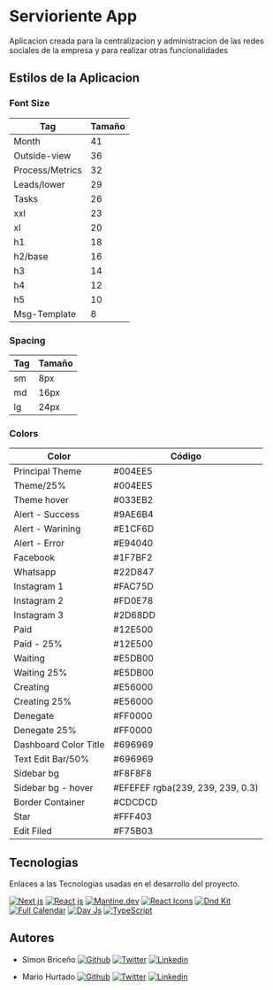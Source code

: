# Servioriente App

Aplicacion creada para la centralizacion y administracion de las redes sociales de la empresa y para realizar otras funcionalidades

## Estilos de la Aplicacion

### Font Size

| Tag             | Tamaño |
| --------------- | ------ |
| Month           | 41     |
| Outside-view    | 36     |
| Process/Metrics | 32     |
| Leads/lower     | 29     |
| Tasks           | 26     |
| xxl             | 23     |
| xl              | 20     |
| h1              | 18     |
| h2/base         | 16     |
| h3              | 14     |
| h4              | 12     |
| h5              | 10     |
| Msg-Template    | 8      |

### Spacing

| Tag | Tamaño |
| --- | ------ |
| sm  | 8px    |
| md  | 16px   |
| lg  | 24px   |

### Colors

| Color                 | Código                           |
| --------------------- | -------------------------------- |
| Principal Theme       | #004EE5                          |
| Theme/25%             | #004EE5                          |
| Theme hover           | #033EB2                          |
| Alert - Success       | #9AE6B4                          |
| Alert - Warining      | #E1CF6D                          |
| Alert - Error         | #E94040                          |
| Facebook              | #1F7BF2                          |
| Whatsapp              | #22D847                          |
| Instagram 1           | #FAC75D                          |
| Instagram 2           | #FD0E78                          |
| Instagram 3           | #2D68DD                          |
| Paid                  | #12E500                          |
| Paid - 25%            | #12E500                          |
| Waiting               | #E5DB00                          |
| Waiting 25%           | #E5DB00                          |
| Creating              | #E56000                          |
| Creating 25%          | #E56000                          |
| Denegate              | #FF0000                          |
| Denegate 25%          | #FF0000                          |
| Dashboard Color Title | #696969                          |
| Text Edit Bar/50%     | #696969                          |
| Sidebar bg            | #F8F8F8                          |
| Sidebar bg - hover    | #EFEFEF rgba(239, 239, 239, 0.3) |
| Border Container      | #CDCDCD                          |
| Star                  | #FFF403                          |
| Edit Filed            | #F75B03                          |

## Tecnologias

Enlaces a las Tecnologias usadas en el desarrollo del proyecto.

[![Next js](https://img.shields.io/badge/NEXT.Js-000000)](https://nextjs.org/)
[![React js](https://img.shields.io/badge/React.Js-087a9f)](https://es.react.dev/)
[![Mantine.dev](https://img.shields.io/badge/Mantine.dev-339af0)](https://mantine.dev/)
[![React Icons](https://img.shields.io/badge/React%20Icons-e91e63)](https://react-icons.github.io/react-icons/)
[![Dnd Kit](https://img.shields.io/badge/Dnd%20kit-181a22)](https://dndkit.com/)
[![Full Calendar](https://img.shields.io/badge/Full%20Calendar-dff5fc)](https://fullcalendar.io/)
[![Day Js](https://img.shields.io/badge/DayJs-ff5f4c)](https://day.js.org/en/)
[![TypeScript](https://img.shields.io/badge/TypeScript-3178c6)](https://www.typescriptlang.org/)

## Autores

- Simon Briceño
  [![Github](https://img.shields.io/badge/Github-000000)](https://github.com/SimonBrial)
  [![Twitter](https://img.shields.io/badge/Twitter-1c96e8)](https://twitter.com/SimonBrial)
  [![Linkedin](https://img.shields.io/badge/Linkedin-007ab5)](https://www.linkedin.com/in/simon-brice%C3%B1o-618555189/)

- Mario Hurtado
  [![Github](https://img.shields.io/badge/Github-000000)](https://github.com/SimonBrial)
  [![Twitter](https://img.shields.io/badge/Twitter-1c96e8)](https://twitter.com/SimonBrial)
  [![Linkedin](https://img.shields.io/badge/Linkedin-007ab5)](https://www.linkedin.com/in/simon-brice%C3%B1o-618555189/)
